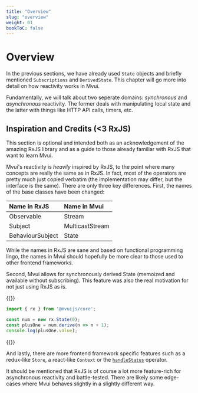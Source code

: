 ```yaml
---
title: "Overview"
slug: "overview"
weight: 01
bookToC: false
---
```


# Overview

In the previous sections, we have already used `State` objects and briefly mentioned
`Subscriptions` and `DerivedState`. This chapter will go more into detail on how
reactivity works in Mvui.

Fundamentally, we will talk about two seperate domains: *synchronous* and *asynchronous*
reactivity. The former deals with manipulating local state and the latter with things like
HTTP API calls, timers, etc.

## Inspiration and Credits (<3 RxJS)

This section is optional and intended both as an acknowledgement of the amazing RxJS
library and as a guide to those already familiar with RxJS that want to learn Mvui.

Mvui's reactivity is *heavily* inspired by RxJS, to the point where many concepts are
really the same as in RxJS. In fact, most of the operators are pretty much just copied
verbatim (the implementation may differ, but the interface is the same). There are only
three key differences. First, the names of the base classes have been changed:

| Name in RxJS     | Name in Mvui    |
|:-----------------|:----------------|
| Observable       | Stream          |
| Subject          | MulticastStream |
| BehaviourSubject | State           |

While the names in RxJS are sane and based on functional programming lingo, the names in
Mvui should hopefully be more clear to those used to other frontend frameworks.

Second, Mvui allows for synchronously derived State (memoized and available without
subscribing). This feature was also the real motivation for not just using RxJS as is.

{{<codeview>}}
```typescript
import { rx } from '@mvuijs/core';

const num = new rx.State(0);
const plusOne = num.derive(n => n + 1);
console.log(plusOne.value);
```
{{</codeview>}}

And lastly, there are more frontend framework specific features such as a redux-like
`Store`, a react-like `Context` or the [`handleStatus`](/docs/reactivity/data-fetching/)
operator.

It should be mentioned that RxJS is of course a lot more feature-rich for asynchronous
reactivity and battle-tested. There are likely some edge-cases where Mvui behaves slightly
in a slightly different way.
